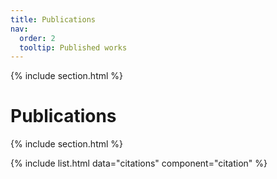```yaml
---
title: Publications
nav:
  order: 2
  tooltip: Published works
---
```


{% include section.html %}

# <i class="fas fa-microscope"></i>Publications





{% include section.html %}

{% include list.html data="citations" component="citation" %}
